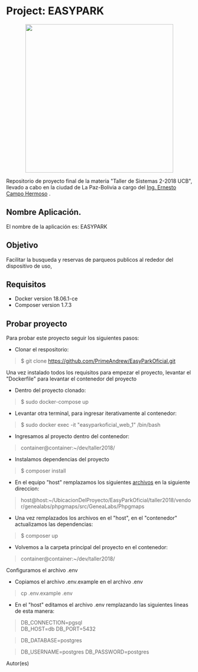 Project: EASYPARK
===
<div align="center">
    <center>
        <img src="https://assets.simpleviewcms.com/simpleview/image/fetch/c_fill,h_396,q_75,w_704/https://res.cloudinary.com/simpleview/image/upload/crm/vancouverbc/PARK-LOGO-5fb147a25056b3a_5fb148e0-5056-b3a8-492c8f259b50ec6f.jpg" width="400px"/>
    </center>
</div>

Repositorio de proyecto final de la materia "Taller de Sistemas 2-2018 UCB", llevado a cabo en la ciudad de La Paz-Bolivia a cargo del <a target="_blank" href="http://github.com/ernestomar">Ing. Ernesto Campo Hermoso</a> .

Nombre Aplicación.
---
El nombre de la aplicación es: EASYPARK

Objetivo
---
Facilitar la busqueda y reservas de parqueos publicos al rededor del dispositivo de uso,


Requisitos
---
* Docker version 18.06.1-ce
* Composer version 1.7.3


Probar proyecto
---
Para probar este proyecto seguir los siguientes pasos:

* Clonar el respositorio:
>   $ git clone https://github.com/PrimeAndrew/EasyParkOficial.git

Una vez instalado todos los requisitos para empezar el proyecto, levantar el "Dockerfile" para levantar el contenedor del proyecto
* Dentro del proyecto clonado:
>   $ sudo docker-compose up

* Levantar otra terminal, para ingresar iterativamente al contenedor:
>   $ sudo docker exec -it "easyparkoficial_web_1" /bin/bash

* Ingresamos al proyecto dentro del contenedor:
>   container@container:~/dev/taller2018/

* Instalamos dependencias del proyecto
>   $ composer install

* En el equipo "host" remplazamos los siguientes <a target="_blank" href="https://drive.google.com/drive/folders/15vt0CJ0UQ0vgmmlTPOLnNXTVuKEAK4CB?usp=sharing">archivos</a> en la siguiente direccion:
> host@host:~/UbicacionDelProyecto/EasyParkOficial/taller2018/vendor/genealabs/phpgmaps/src/GeneaLabs/Phpgmaps

* Una vez remplazados los archivos en el "host", en el "contenedor" actualizamos las dependencias:
>   $ composer up   

* Volvemos a la carpeta principal del proyecto en el contenedor:
>   container@container:~/dev/taller2018/

Configuramos el archivo .env
* Copiamos el archivo .env.example en el archivo .env
> cp .env.example .env

* En el "host" editamos el archivo .env remplazando las siguientes lineas de esta manera:
>   DB_CONNECTION=pgsql <br>
>   DB_HOST=db
>   DB_PORT=5432

>   DB_DATABASE=postgres

>   DB_USERNAME=postgres
>   DB_PASSWORD=postgres







Autor(es)
